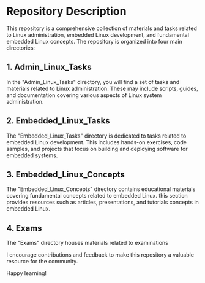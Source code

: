 # Repository Description

This repository is a comprehensive collection of materials and tasks related to Linux administration, embedded Linux development, and fundamental embedded Linux concepts. The repository is organized into four main directories:

## 1. Admin_Linux_Tasks

In the "Admin_Linux_Tasks" directory, you will find a set of tasks and materials related to Linux administration. These may include scripts, guides, and documentation covering various aspects of Linux system administration.

## 2. Embedded_Linux_Tasks

The "Embedded_Linux_Tasks" directory is dedicated to tasks related to embedded Linux development. This includes hands-on exercises, code samples, and projects that focus on building and deploying software for embedded systems. 

## 3. Embedded_Linux_Concepts

The "Embedded_Linux_Concepts" directory contains educational materials covering fundamental concepts related to embedded Linux.  this section provides resources such as articles, presentations, and tutorials concepts in embedded Linux.

## 4. Exams

The "Exams" directory houses materials related to examinations 

I encourage contributions and feedback to make this repository a valuable resource for the community.

Happy learning!

